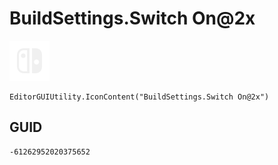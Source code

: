 # BuildSettings.Switch On@2x
![](/img/BuildSettings.Switch%20On@2x.png)

``` CSharp
EditorGUIUtility.IconContent("BuildSettings.Switch On@2x")
```
## GUID
```
-61262952020375652
```

